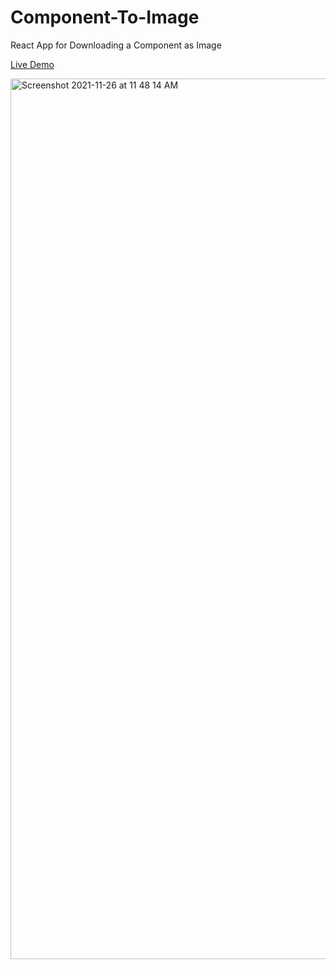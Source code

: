 # Component-To-Image
React App for Downloading a Component as Image

[Live Demo](https://akshaaatt.github.io/Component-To-Image/)

<img width="1409" alt="Screenshot 2021-11-26 at 11 48 14 AM" src="https://user-images.githubusercontent.com/51470769/143535840-ca6ca428-ddbe-4cf8-a8cf-9d4fcb89b5fa.png">
